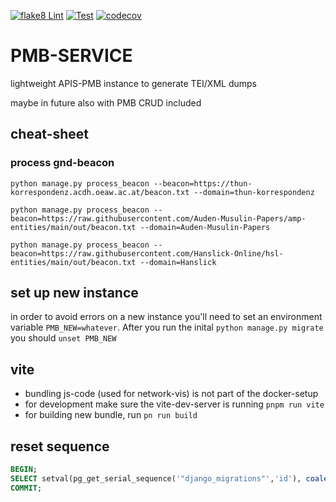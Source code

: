 [![flake8 Lint](https://github.com/arthur-schnitzler/pmb-service/actions/workflows/lint.yml/badge.svg)](https://github.com/arthur-schnitzler/pmb-service/actions/workflows/lint.yml)
[![Test](https://github.com/arthur-schnitzler/pmb-service/actions/workflows/test.yml/badge.svg)](https://github.com/arthur-schnitzler/pmb-service/actions/workflows/test.yml)
[![codecov](https://codecov.io/gh/arthur-schnitzler/pmb-service/graph/badge.svg?token=P98WIT0K84)](https://codecov.io/gh/arthur-schnitzler/pmb-service)

# PMB-SERVICE

lightweight APIS-PMB instance to generate TEI/XML dumps

maybe in future also with PMB CRUD included


## cheat-sheet

### process gnd-beacon

`python manage.py process_beacon --beacon=https://thun-korrespondenz.acdh.oeaw.ac.at/beacon.txt --domain=thun-korrespondenz`

`python manage.py process_beacon --beacon=https://raw.githubusercontent.com/Auden-Musulin-Papers/amp-entities/main/out/beacon.txt --domain=Auden-Musulin-Papers`

`python manage.py process_beacon --beacon=https://raw.githubusercontent.com/Hanslick-Online/hsl-entities/main/out/beacon.txt --domain=Hanslick`


## set up new instance

in order to avoid errors on a new instance you'll need to set an environment variable `PMB_NEW=whatever`. After you run the inital `python manage.py migrate` you should `unset PMB_NEW`


## vite

* bundling js-code (used for network-vis) is not part of the docker-setup
* for development make sure the vite-dev-server is running `pnpm run vite`
* for building new bundle, run `pn run build`


## reset sequence 
```SQL
BEGIN; 
SELECT setval(pg_get_serial_sequence('"django_migrations"','id'), coalesce(max("id"), 1), max("id") IS NOT null) FROM "django_migrations";
COMMIT;
```